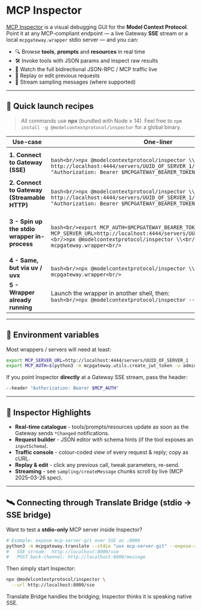 # MCP Inspector

[MCP Inspector](https://www.npmjs.com/package/@modelcontextprotocol/inspector) is a visual
debugging GUI for the **Model Context Protocol**.
Point it at any MCP-compliant endpoint &mdash; a live Gateway **SSE** stream or a local
`mcpgateway.wrapper` stdio server &mdash; and you can:

* 🔍 Browse **tools**, **prompts** and **resources** in real time
* 🛠 Invoke tools with JSON params and inspect raw results
* 📜 Watch the full bidirectional JSON-RPC / MCP traffic live
* 🔄 Replay or edit previous requests
* 💬 Stream sampling messages (where supported)

---

## 🚀 Quick launch recipes

> All commands use **npx** (bundled with Node ≥ 14).
> Feel free to `npm install -g @modelcontextprotocol/inspector` for a global binary.

| Use-case | One-liner | What happens |
|----------|-----------|--------------|
| **1. Connect to Gateway (SSE)** |<br/>```bash<br/>npx @modelcontextprotocol/inspector \\<br/>  --url http://localhost:4444/servers/UUID_OF_SERVER_1/sse \\<br/>  --header "Authorization: Bearer $MCPGATEWAY_BEARER_TOKEN"<br/>``` | Inspector opens `http://localhost:5173` and attaches **directly** to the gateway stream. |
| **2. Connect to Gateway (Streamable HTTP)** |<br/>```bash<br/>npx @modelcontextprotocol/inspector \\<br/>  --url http://localhost:4444/servers/UUID_OF_SERVER_1/mcp/ \\<br/>  --header "Authorization: Bearer $MCPGATEWAY_BEARER_TOKEN"<br/>``` | Inspector opens `http://localhost:5173` and attaches **directly** to the gateway stream. |
| **3 - Spin up the stdio wrapper in-process** |<br/>```bash<br/>export MCP_AUTH=$MCPGATEWAY_BEARER_TOKEN<br/>export MCP_SERVER_URL=http://localhost:4444/servers/UUID_OF_SERVER_1/mcp<br/><br/>npx @modelcontextprotocol/inspector \\<br/>  python3 -m mcpgateway.wrapper<br/>``` | Inspector forks `python3 -m mcpgateway.wrapper`, then connects to its stdio port automatically. |
| **4 - Same, but via uv / uvx** |<br/>```bash<br/>npx @modelcontextprotocol/inspector \\<br/>  uvx python3 -m mcpgateway.wrapper<br/>``` | Uses the super-fast **uv** virtual-env if you prefer. |
| **5 - Wrapper already running** | Launch the wrapper in another shell, then:<br/>```bash<br/>npx @modelcontextprotocol/inspector --stdio<br/>``` | Inspector only opens the GUI and binds to the running stdio server on stdin/stdout. |

---

## 🔐 Environment variables

Most wrappers / servers will need at least:

```bash
export MCP_SERVER_URL=http://localhost:4444/servers/UUID_OF_SERVER_1   # one or many
export MCP_AUTH=$(python3 -m mcpgateway.utils.create_jwt_token -u admin --secret my-test-key)
```

If you point Inspector **directly** at a Gateway SSE stream, pass the header:

```bash
--header "Authorization: Bearer $MCP_AUTH"
```

---

## 🔧 Inspector Highlights

* **Real-time catalogue** - tools/prompts/resources update as soon as the Gateway sends `*Changed` notifications.
* **Request builder** - JSON editor with schema hints (if the tool exposes an `inputSchema`).
* **Traffic console** - colour-coded view of every request & reply; copy as cURL.
* **Replay & edit** - click any previous call, tweak parameters, re-send.
* **Streaming** - see `sampling/createMessage` chunks scroll by live (MCP 2025-03-26 spec).

---

## 🛰 Connecting through Translate Bridge (stdio → SSE bridge)

Want to test a **stdio-only** MCP server inside Inspector?

```bash
# Example: expose mcp-server-git over SSE on :8000
python3 -m mcpgateway.translate --stdio "uvx mcp-server-git" --expose-sse --port 9002
#   SSE stream:  http://localhost:8000/sse
#   POST back-channel: http://localhost:8000/message
```

Then simply start Inspector:

```bash
npx @modelcontextprotocol/inspector \
  --url http://localhost:8000/sse
```

Translate Bridge handles the bridging; Inspector thinks it is speaking native SSE.
